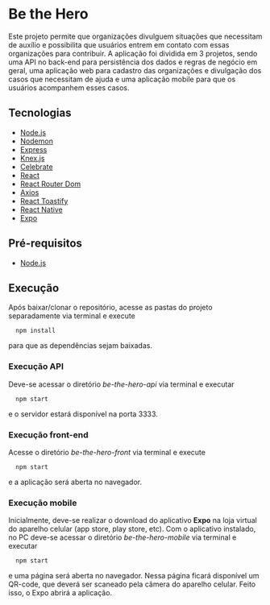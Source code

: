 # Be the Hero

Este projeto permite que organizações divulguem situações que necessitam de auxílio e possibilita que usuários entrem em contato com essas organizações para contribuir.
A aplicação foi dividida em 3 projetos, sendo uma API no back-end para persistência dos dados e regras de negócio em geral, uma aplicação web para cadastro das organizações e divulgação dos casos que necessitam de ajuda e uma aplicação mobile para que os usuários acompanhem esses casos.

## Tecnologias
* [Node.js](https://nodejs.org/en/)
* [Nodemon](https://nodemon.io/)
* [Express](https://expressjs.com/pt-br/)
* [Knex.js](http://knexjs.org/)
* [Celebrate](https://github.com/arb/celebrate)
* [React](https://pt-br.reactjs.org/)
* [React Router Dom](https://github.com/ReactTraining/react-router)
* [Axios](https://github.com/axios/axios)
* [React Toastify](https://github.com/fkhadra/react-toastify)
* [React Native](https://reactnative.dev/)
* [Expo](https://expo.io/)

## Pré-requisitos
* [Node.js](https://nodejs.org/en/)

## Execução
Após baixar/clonar o repositório, acesse as pastas do projeto separadamente via terminal e execute 
```
  npm install
```
para que as dependências sejam baixadas. 

### Execução API
Deve-se acessar o diretório *be-the-hero-api* via terminal e executar
```
  npm start
```
e o servidor estará disponível na porta 3333.

### Execução front-end
Acesse o diretório *be-the-hero-front* via terminal e execute
```
  npm start
```
e a aplicação será aberta no navegador.

### Execução mobile
Inicialmente, deve-se realizar o download do aplicativo **Expo** na loja virtual do aparelho celular (app store, play store, etc).
Com o aplicativo instalado, no PC deve-se acessar o diretório *be-the-hero-mobile* via terminal e executar
```
  npm start
```
e uma página será aberta no navegador. Nessa página ficará disponível um QR-code, que deverá ser scaneado pela câmera do aparelho celular. Feito isso, o Expo abrirá a aplicação.

